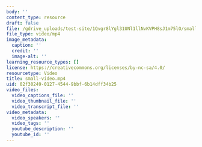 ```yaml
---
body: ''
content_type: resource
draft: false
file: /gdrive_uploads/test-site/1Qvgr8lYgl31UNl1llNvKVPH8sJ1m75lO/small-video.mp4
file_type: video/mp4
image_metadata:
  caption: ''
  credit: ''
  image-alt: ''
learning_resource_types: []
license: https://creativecommons.org/licenses/by-nc-sa/4.0/
resourcetype: Video
title: small-video.mp4
uid: 02f30249-0127-4544-9bbf-6b14dff34b25
video_files:
  video_captions_file: ''
  video_thumbnail_file: ''
  video_transcript_file: ''
video_metadata:
  video_speakers: ''
  video_tags: ''
  youtube_description: ''
  youtube_id: ''
---
```

